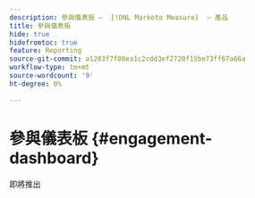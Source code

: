 ```yaml
---
description: 參與儀表板 —  [!DNL Marketo Measure]  — 產品
title: 參與儀表板
hide: true
hidefromtoc: true
feature: Reporting
source-git-commit: a1203f7f88ea1c2cdd3ef2720f15be73ff67a66a
workflow-type: tm+mt
source-wordcount: '9'
ht-degree: 0%

---
```


# 參與儀表板 {#engagement-dashboard}

即將推出
